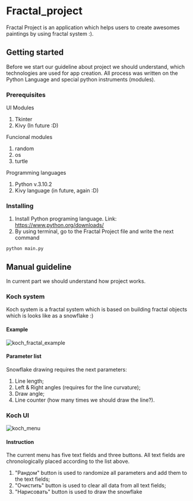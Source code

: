 # Fractal_project
Fractal Project is an application which helps users to create awesomes paintings by using fractal system :).

## Getting started
Before we start our guideline about project we should understand, which technologies are used for app creation.
All process was written on the Python Language and special python instruments (modules).

### Prerequisites
UI Modules
1. Tkinter
2. Kivy (In future :D)

Funcional modules
1. random
2. os
3. turtle

Programming languages
1. Python v.3.10.2
2. Kivy language (in future, again :D)

### Installing
1. Install Python programing language. Link: https://www.python.org/downloads/
2. By using terminal, go to the Fractal Project file and write the next command
```
python main.py
```

## Manual guideline
In current part we should understand how project works.

### Koch system
Koch system is a fractal system which is based on building fractal objects which is looks like as a snowflake :)

#### Example
![koch_fractal_example](https://user-images.githubusercontent.com/55056139/154777775-33156f51-a0fb-48c1-a19e-5856932453ee.png)

#### Parameter list
Snowflake drawing requires the next parameters:
1. Line length;
2. Left & Right angles (requires for the line curvature);
3. Draw angle;
4. Line counter (how many times we should draw the line?).

### Koch UI
![koch_menu](https://user-images.githubusercontent.com/55056139/154777951-828beb45-116d-4dcf-b063-4f053ab3d6e7.png)
#### Instruction
The current menu has five text fields and three buttons. All text fields are chronologically placed according to the list above.
1. "Рандом" button is used to randomize all parameters and add them to the text fields;
2. "Очистить" button is used to clear all data from all text fields;
3. "Нарисовать" button is used to draw the snowflake

